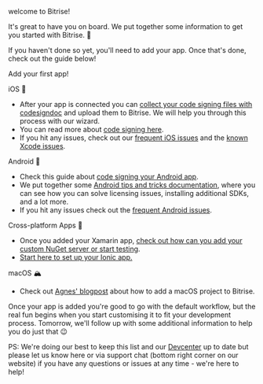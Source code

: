 <!--
This is the first onboarding email we send out for new developers.
With your help, we could send Japanese messages to our new Japanese users. :)
-->

welcome to Bitrise!

It's great to have you on board. We put together some information to get you started with Bitrise. 🚀

If you haven't done so yet, you'll need to add your app. Once that's done, check out the guide below! 

Add your first app!



iOS 🍏
* After your app is connected you can [collect your code signing files with codesigndoc](https://devcenter.bitrise.io/code-signing/ios-code-signing/collecting-files-with-codesigndoc/?utm_source=transactional&utm_medium=email&utm_campaign=welcome_v1_A&utm_content=text_link) and upload them to Bitrise. We will help you through this process with our wizard.
* You can read more about [code signing here](https://devcenter.bitrise.io/code-signing/ios-code-signing/code-signing/?utm_source=transactional&utm_medium=email&utm_campaign=welcome_v1_A&utm_content=text_link).
* If you hit any issues, check out our [frequent iOS issues](https://devcenter.bitrise.io/troubleshooting/frequent-ios-issues/?utm_source=transactional&utm_medium=email&utm_campaign=welcome_v1_A&utm_content=text_link) and the [known Xcode issues](https://devcenter.bitrise.io/troubleshooting/known-xcode-issues/?utm_source=transactional&utm_medium=email&utm_campaign=welcome_v1_A&utm_content=text_link).

Android 🤖
* Check this guide about [code signing your Android app](https://devcenter.bitrise.io/code-signing/android-code-signing/android-code-signing-procedures/?utm_source=transactional&utm_medium=email&utm_campaign=welcome_v1_A&utm_content=text_link).
* We put together some [Android tips and tricks documentation](https://devcenter.bitrise.io/tips-and-tricks/android-tips-and-tricks/?utm_source=transactional&utm_medium=email&utm_campaign=welcome_v1_A&utm_content=text_link), where you can see how you can solve licensing issues, installing additional SDKs, and a lot more.
* If you hit any issues check out the [frequent Android issues](https://devcenter.bitrise.io/troubleshooting/frequent-android-issues/?utm_source=transactional&utm_medium=email&utm_campaign=welcome_v1_A&utm_content=text_link).

Cross-platform Apps 🙅
* Once you added your Xamarin app, [check out how can you add your custom NuGet server or start testing](https://devcenter.bitrise.io/tutorials/xamarin/add-custom-sources-to-nuget/).
* [Start here to set up your Ionic app.](https://discuss.bitrise.io/t/generating-release-outputs-for-ionic/2039)

macOS 🏔
* Check out [Agnes' blogpost](https://blog.alltheflow.com/continuous-happiness-for-mac/) about how to add a macOS project to Bitrise.



Once your app is added you're good to go with the default workflow, but the real fun begins when you start customising it to fit your development process. Tomorrow, we'll follow up with some additional information to help you do just that 😉

PS: We're doing our best to keep this list and our [Devcenter](https://devcenter.bitrise.io/?utm_source=transactional&utm_medium=email&utm_campaign=welcome_v1_A&utm_content=text_link) up to date but please let us know here or via support chat (bottom right corner on our website) if you have any questions or issues at any time - we're here to help!